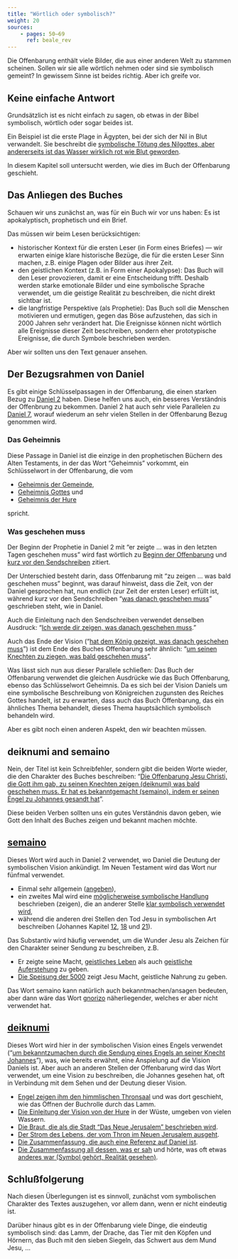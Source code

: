 ```yaml
---
title: "Wörtlich oder symbolisch?"
weight: 20
sources:
    - pages: 50–69
      ref: beale_rev
---
```


Die Offenbarung enthält viele Bilder, die aus einer anderen Welt zu stammen scheinen. Sollen wir sie alle wörtlich nehmen oder sind sie symbolisch gemeint? In gewissem Sinne ist beides richtig. Aber ich greife vor.

## Keine einfache Antwort

<a name="1d9a"></a>
Grundsätzlich ist es nicht einfach zu sagen, ob etwas in der Bibel symbolisch, wörtlich oder sogar beides ist.

Ein Beispiel ist die erste Plage in Ägypten, bei der sich der Nil in Blut verwandelt. Sie beschreibt die [symbolische Tötung des Nilgottes, aber andererseits ist das Wasser wirklich rot wie Blut geworden](https://www.bibleserver.com/SLT/2.Mose7%2C14-24).

In diesem Kapitel soll untersucht werden, wie dies im Buch der Offenbarung geschieht.

## Das Anliegen des Buches

<a name="3b68"></a>
Schauen wir uns zunächst an, was für ein Buch wir vor uns haben: Es ist apokalyptisch, prophetisch und ein Brief.

Das müssen wir beim Lesen berücksichtigen:

- historischer Kontext für die ersten Leser (in Form eines Briefes) — wir erwarten einige klare historische Bezüge, die für die ersten Leser Sinn machen, z.B. einige Plagen oder Bilder aus ihrer Zeit.
- den geistlichen Kontext (z.B. in Form einer Apokalypse): Das Buch will den Leser provozieren, damit er eine Entscheidung trifft. Deshalb werden starke emotionale Bilder und eine symbolische Sprache verwendet, um die geistige Realität zu beschreiben, die nicht direkt sichtbar ist.
- die langfristige Perspektive (als Prophetie): Das Buch soll die Menschen motivieren und ermutigen, gegen das Böse aufzustehen, das sich in 2000 Jahren sehr verändert hat. Die Ereignisse können nicht wörtlich alle Ereignisse dieser Zeit beschreiben, sondern eher prototypische Ereignisse, die durch Symbole beschrieben werden.

Aber wir sollten uns den Text genauer ansehen.

## Der Bezugsrahmen von Daniel

<a name="86fa"></a>
Es gibt einige Schlüsselpassagen in der Offenbarung, die einen starken Bezug zu [Daniel 2](https://www.bibleserver.com/SLT/Daniel2%2C28-45) haben. Diese helfen uns auch, ein besseres Verständnis der Offenbrung zu bekommen. Daniel 2 hat auch sehr viele Parallelen zu [Daniel 7](https://www.bibleserver.com/SLT/Daniel7), worauf wiederum an sehr vielen Stellen in der Offenbarung Bezug genommen wird.

### Das Geheimnis

<a name="8b2d"></a>
Diese Passage in Daniel ist die einzige in den prophetischen Büchern des Alten Testaments, in der das Wort “Geheimnis” vorkommt, ein Schlüsselwort in der Offenbarung, die vom

- [Geheimnis der Gemeinde](https://www.bibleserver.com/SLT/Offenbarung1%2C20),
- [Geheimnis Gottes](https://www.bibleserver.com/SLT/Offenbarung10%2C7) und
- [Geheimnis der Hure](https://www.bibleserver.com/SLT/Offenbarung17%2C5)

spricht.

### Was geschehen muss

<a name="af5e"></a>
Der Beginn der Prophetie in Daniel 2 mit “er zeigte … was in den letzten Tagen geschehen muss” wird fast wörtlich zu [Beginn der Offenbarung](https://www.bibleserver.com/SLT/Offenbarung1%2C1) und [kurz vor den Sendschreiben](https://www.bibleserver.com/SLT/Offenbarung1%2C19) zitiert.

Der Unterschied besteht darin, dass Offenbarung mit “zu zeigen … was bald geschehen muss” beginnt, was darauf hinweist, dass die Zeit, von der Daniel gesprochen hat, nun endlich (zur Zeit der ersten Leser) erfüllt ist, während kurz vor den Sendschreiben “[was danach geschehen muss](https://www.bibleserver.com/SLT/Offenbarung1%2C19)” geschrieben steht, wie in Daniel.

Auch die Einleitung nach den Sendschreiben verwendet denselben Ausdruck: “[Ich werde dir zeigen, was danach geschehen muss](https://www.bibleserver.com/SLT/Offenbarung4%2C1).”

Auch das Ende der Vision (“[hat dem König gezeigt, was danach geschehen muss](https://www.bibleserver.com/SLT/Daniel2%2C45)”) ist dem Ende des Buches Offenbarung sehr ähnlich: “[um seinen Knechten zu ziegen, was bald geschehen muss](https://www.bibleserver.com/SLT/Offenbarung22%2C6)”.

Was lässt sich nun aus dieser Parallele schließen: Das Buch der Offenbarung verwendet die gleichen Ausdrücke wie das Buch Offenbarung, ebenso das Schlüsselwort Geheimnis. Da es sich bei der Vision Daniels um eine symbolische Beschreibung von Königreichen zugunsten des Reiches Gottes handelt, ist zu erwarten, dass auch das Buch Offenbarung, das ein ähnliches Thema behandelt, dieses Thema hauptsächlich symbolisch behandeln wird.

Aber es gibt noch einen anderen Aspekt, den wir beachten müssen.

## deiknumi and semaino

<a name="dd9c"></a>
Nein, der Titel ist kein Schreibfehler, sondern gibt die beiden Worte wieder, die den Charakter des Buches beschreiben: “[Die Offenbarung Jesu Christi, die Gott ihm gab, zu seinen Knechten zeigen (deiknumi) was bald geschehen muss. Er hat es bekanntgemacht (semaino), indem er seinen Engel zu Johannes gesandt hat](https://www.bibleserver.com/SLT/Offenbarung1%2C1)”.

Diese beiden Verben sollten uns ein gutes Verständnis davon geben, wie Gott den Inhalt des Buches zeigen und bekannt machen möchte.

## [semaino](https://biblehub.com/greek/4591.htm)

<a name="09b2"></a>
Dieses Wort wird auch in Daniel 2 verwendet, wo Daniel die Deutung der symbolischen Vision ankündigt. Im Neuen Testament wird das Wort nur fünfmal verwendet.

- Einmal sehr allgemein ([angeben](https://www.bibleserver.com/SLT/Apostelgeschichte25%2C27)),
- ein zweites Mal wird eine [möglicherweise symbolische Handlung ](https://www.bibleserver.com/SLT/Apostelgeschichte11%2C28)beschrieben (zeigen), die an anderer Stelle [klar symbolisch verwendet wird](https://www.bibleserver.com/SLT/Apostelgeschichte21%2C10-11),
- während die anderen drei Stellen den Tod Jesu in symbolischen Art beschreiben (Johannes Kapitel [12](https://www.bibleserver.com/SLT/Johannes12%2C33), [18](https://www.bibleserver.com/SLT/Johannes18%2C32) und [21](https://www.bibleserver.com/SLT/Johannes21%2C19)).

Das Substantiv wird häufig verwendet, um die Wunder Jesu als Zeichen für den Charakter seiner Sendung zu beschreiben, z.B.

- Er zeigte seine Macht, [geistliches Leben](https://www.bibleserver.com/SLT/Johannes4%2C46-54) als auch [geistliche Auferstehung](https://www.bibleserver.com/SLT/Johannes5%2C19-29) zu geben.
- [Die Speisung der 5000](https://www.bibleserver.com/SLT/Matth%C3%A4us16%2C5-12) zeigt Jesu Macht, geistliche Nahrung zu geben.

Das Wort semaino kann natürlich auch bekanntmachen/ansagen bedeuten, aber dann wäre das Wort [gnorizo](https://biblehub.com/greek/1107.htm) näherliegender, welches er aber nicht verwendet hat.

## [deiknumi](https://biblehub.com/greek/1166.htm)

<a name="360a"></a>
Dieses Wort wird hier in der symbolischen Vision eines Engels verwendet (“[um bekanntzumachen durch die Sendung eines Engels an seiner Knecht Johannes](https://www.bibleserver.com/SLT/Offenbarung1%2C1)”), was, wie bereits erwähnt, eine Anspielung auf die Vision Daniels ist. Aber auch an anderen Stellen der Offenbarung wird das Wort verwendet, um eine Vision zu beschreiben, die Johannes gesehen hat, oft in Verbindung mit dem Sehen und der Deutung dieser Vision.

- [Engel zeigen ihm den himmlischen Thronsaal](https://www.bibleserver.com/SLT/Offenbarung4%2C1) und was dort geschieht, wie das Öffnen der Buchrolle durch das Lamm.
- [Die Einleitung der Vision von der Hure](https://www.bibleserver.com/SLT/Offenbarung17%2C1) in der Wüste, umgeben von vielen Wassern.
- [Die Braut, die als die Stadt “Das Neue Jerusalem” beschrieben wird](https://www.bibleserver.com/SLT/Offenbarung21%2C9-10).
- [Der Strom des Lebens, der vom Thron im Neuen Jerusalem ausgeht](https://www.bibleserver.com/SLT/Offenbarung22%2C1).
- [Die Zusammenfassung, die auch eine Referenz auf Daniel ist](https://www.bibleserver.com/SLT/Offenbarung22%2C6).
- [Die Zusammenfassung all dessen, was er sah](https://www.bibleserver.com/SLT/Offenbarung22%2C8) und hörte, was oft etwas [anderes war (Symbol gehört, Realität gesehen)](https://www.bibleserver.com/SLT/Offenbarung5%2C5-6).

## Schlußfolgerung

<a name="5693"></a>
Nach diesen Überlegungen ist es sinnvoll, zunächst vom symbolischen Charakter des Textes auszugehen, vor allem dann, wenn er nicht eindeutig ist.

Darüber hinaus gibt es in der Offenbarung viele Dinge, die eindeutig symbolisch sind: das Lamm, der Drache, das Tier mit den Köpfen und Hörnern, das Buch mit den sieben Siegeln, das Schwert aus dem Mund Jesu, …
